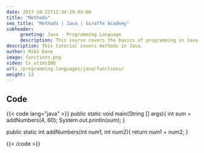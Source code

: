 ```yaml
---
date: 2017-10-22T11:34:29-04:00
title: "Methods"
seo_title: "Methods | Java | Giraffe Academy"
subheader:
     greeting: Java - Programming Language
     description: This course covers the basics of programming in Java. Work your way through the videos and we'll teach you everything you need to know to start your programming journey!
description: This tutorial covers methods in Java.
author: Mike Dane
image: functions.png
video: Cx_ut1msINQ
url: /programming-languages/java/functions/
weight: 13
---
```


## Code

{{< code lang="java" >}}
public static void main(String [] args){
     int sum = addNumbers(4, 60);
     System.out.println(sum);
}

public static int addNumbers(int num1, int num2){
     return num1 + num2;
}

{{< /code >}}